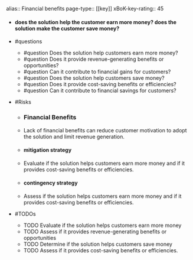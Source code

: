 alias:: Financial benefits
page-type:: [[key]]
xBoK-key-rating:: 45
- #### does the solution help the customer earn more money? does the solution make the customer save money?
- #questions
  - #question Does the solution help customers earn more money?
  - #question Does it provide revenue-generating benefits or opportunities?
  - #question Can it contribute to financial gains for customers?
  - #question Does the solution help customers save money?
  - #question Does it provide cost-saving benefits or efficiencies?
  - #question Can it contribute to financial savings for customers?
- #Risks

  - ### Financial Benefits
  - Lack of financial benefits can reduce customer motivation to adopt the solution and limit revenue generation.
  - #### mitigation strategy
  - Evaluate if the solution helps customers earn more money and if it provides cost-saving benefits or efficiencies.
  - #### contingency strategy
  - Assess if the solution helps customers earn more money and if it provides cost-saving benefits or efficiencies.
- #TODOs
  - TODO Evaluate if the solution helps customers earn more money
  - TODO  Assess if it provides revenue-generating benefits or opportunities
  - TODO Determine if the solution helps customers save money
  - TODO  Assess if it provides cost-saving benefits or efficiencies.


